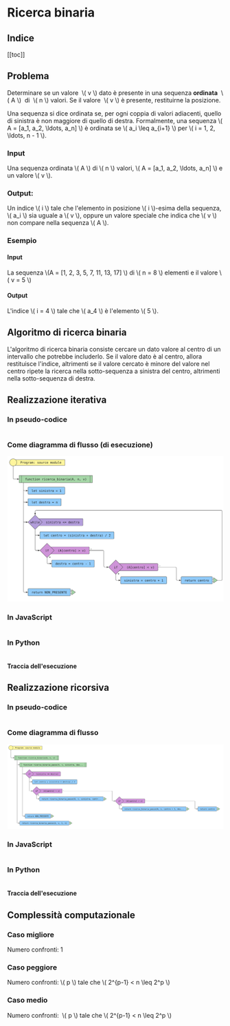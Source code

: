 # Ricerca binaria

## Indice

[[toc]]

## Problema

Determinare se un valore  \\( v \\) dato è presente in una sequenza
**ordinata**  \\( A \\)  di  \\( n \\) valori. Se il valore  \\( v \\) è presente,
restituirne la posizione.

Una sequenza si dice ordinata se, per ogni coppia di valori adiacenti, quello di sinistra è
non maggiore di quello di destra.
Formalmente, una sequenza \\( A = [a_1, a_2, \\ldots, a_n] \\) è ordinata se
\\( a_i \\leq a\_{i+1} \\) per \\( i = 1, 2, \\ldots, n - 1 \\).

### Input

Una sequenza ordinata \\( A \\) di \\( n \\) valori, \\( A = \[a_1, a_2, \ldots, a_n\] \\) e un valore \\( v \\).

### Output:

Un indice \\( i \\) tale che l'elemento in posizione \\( i \\)-esima
della sequenza, \\( a_i \\) sia uguale a \\( v \\), oppure un valore
speciale che indica che \\( v \\) non compare nella sequenza \\( A \\).

### Esempio

#### Input

La sequenza \\(A = [1, 2, 3, 5, 7, 11, 13, 17] \\) di \\( n = 8 \\) elementi e il valore \\( v = 5 \\)

#### Output

L'indice \\( i = 4 \\) tale che \\( a_4 \\) è l'elemento \\( 5 \\).

## Algoritmo di ricerca binaria

L'algoritmo di ricerca binaria consiste cercare un dato valore al centro
di un intervallo che potrebbe includerlo. Se il valore dato è al centro,
allora restituisce l'indice, altrimenti se il valore cercato è minore del
valore nel centro ripete la ricerca nella sotto-sequenza a sinistra del centro,
altrimenti nella sotto-sequenza di destra.

## Realizzazione iterativa

### In pseudo-codice

<pre><code class="pseudo" algo="ricerca_binaria_iterativa"></code></pre>

### Come diagramma di flusso (di esecuzione)

![](./codice/ricerca_binaria_iterativa.fc.svg)

<!--![](https://code2flow.com/Hrzixh.svg)-->

### In JavaScript

<pre><code class="javascript" algo="ricerca_binaria_iterativa"></code></pre>

### In Python

<pre><code class="python" algo="ricerca_binaria_iterativa"></code></pre>

#### Traccia dell'esecuzione

<div class="pytutorVisualizer" data-tracefile="./tracce/ricerca_binaria_iterativa_traccia.json" data-params="{'embeddedMode': true,'startingInstruction': 5}" id="ricerca_binaria_iterativa_tracce"> </div>

## Realizzazione ricorsiva

### In pseudo-codice

<pre><code class="pseudo" algo="ricerca_binaria_ricorsiva"></code></pre>

### Come diagramma di flusso

![](./codice/ricerca_binaria_ricorsiva.fc.svg)

### In JavaScript

<pre><code class="javascript" algo="ricerca_binaria_ricorsiva"></code></pre>

### In Python

<pre><code class="python" algo="ricerca_binaria_ricorsiva"></code></pre>

#### Traccia dell'esecuzione

<div class="pytutorVisualizer" data-tracefile="./tracce/ricerca_binaria_ricorsiva_traccia.json" data-params='{"embeddedMode": true, "jumpToEnd": true' id="ricerca_binaria_ricorsiva_tracce"> </div>

## Complessità computazionale

### Caso migliore

Numero confronti: 1

### Caso peggiore

Numero confronti: \\( p \\) tale che \\( 2^{p-1} \< n \\leq 2^p \\)

### Caso medio

Numero confronti:  \\( p \\) tale che \\( 2^{p-1} \< n \\leq 2^p \\)
